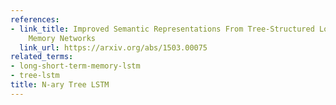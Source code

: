 ```yaml
---
references:
- link_title: Improved Semantic Representations From Tree-Structured Long Short-Term
    Memory Networks
  link_url: https://arxiv.org/abs/1503.00075
related_terms:
- long-short-term-memory-lstm
- tree-lstm
title: N-ary Tree LSTM
---
```

